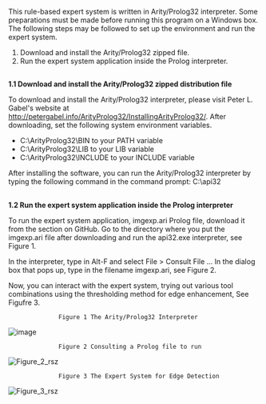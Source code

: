 This rule-based expert system is written in Arity/Prolog32 interpreter. Some preparations must be made before running this program on a Windows box. The following steps may be followed to set up the environment and run the expert system.

1. Download and install the Arity/Prolog32 zipped file.
2. Run the expert system application inside the Prolog interpreter.

##
**1.1 Download and install the Arity/Prolog32 zipped distribution file**

To download and install the Arity/Prolog32 interpreter, please visit Peter L. Gabel's website at http://petergabel.info/ArityProlog32/InstallingArityProlog32/. After downloading, set the following system environment variables.

+ C:\ArityProlog32\BIN to your PATH variable
+ C:\ArityProlog32\LIB to your LIB variable
+ C:\ArityProlog32\INCLUDE to your INCLUDE variable

After installing the software, you can run the Arity/Prolog32 interpreter by typing the following command in the command prompt: C:\api32

##
**1.2 Run the expert system application inside the Prolog interpreter**

To run the expert system application, imgexp.ari Prolog file, download it from the section on GitHub. Go to the directory where you put the imgexp.ari file after downloading and run the api32.exe interpreter, see Figure 1.

In the interpreter, type in Alt-F and select File > Consult File … In the dialog box that pops up, type in the filename imgexp.ari, see Figure 2.

Now, you can interact with the expert system, trying out various tool combinations using the thresholding method for edge enhancement, See Figufre 3.

                  Figure 1 The Arity/Prolog32 Interpreter
![image](https://github.com/user-attachments/assets/91902556-257e-46c1-8428-44bb589d6661)

                  Figure 2 Consulting a Prolog file to run
![Figure_2_rsz](https://github.com/user-attachments/assets/a16a0ec4-a5f6-4564-89d3-6d05a9e20caa)

                  Figure 3 The Expert System for Edge Detection
![Figure_3_rsz](https://github.com/user-attachments/assets/439df082-fad1-49e3-af15-c5207e27a73a)




